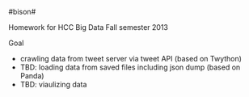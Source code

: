 #bison#

Homework for HCC Big Data Fall semester 2013

Goal

* crawling data from tweet server via tweet API (based on Twython)
* TBD: loading data from saved files including json dump (based on Panda)
* TBD: viaulizing data
 
